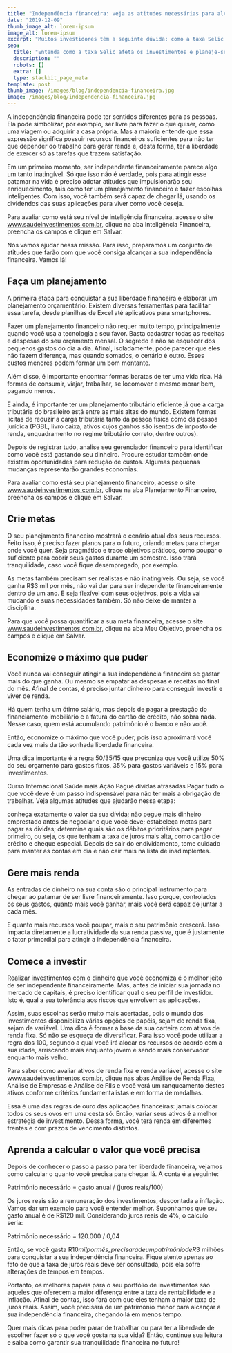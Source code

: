 ```yaml
---
title: "Independência financeira: veja as atitudes necessárias para alcançar a sua"
date: "2019-12-09"
thumb_image_alt: lorem-ipsum
image_alt: lorem-ipsum
excerpt: "Muitos investidores têm a seguinte dúvida: como a taxa Selic afeta os investimentos? Antes de responder a\_pergunta é necessário explicar o que quer dizer essa taxa."
seo:
  title: "Entenda como a taxa Selic afeta os investimentos e planeje-se"
  description: ""
  robots: []
  extra: []
  type: stackbit_page_meta
template: post
thumb_image: /images/blog/independencia-financeira.jpg
image: /images/blog/independencia-financeira.jpg
---
```


A independência financeira pode ter sentidos diferentes para as pessoas. Ela pode simbolizar, por exemplo, ser livre para fazer o que quiser, como uma viagem ou adquirir a casa própria. Mas a maioria entende que essa expressão significa possuir recursos financeiros suficientes para não ter que depender do trabalho para gerar renda e, desta forma, ter a liberdade de exercer só as tarefas que trazem satisfação.

Em um primeiro momento, ser independente financeiramente parece algo um tanto inatingível. Só que isso não é verdade, pois para atingir esse patamar na vida é preciso adotar atitudes que impulsionarão seu enriquecimento, tais como ter um planejamento financeiro e fazer escolhas inteligentes. Com isso, você também será capaz de chegar lá, usando os dividendos das suas aplicações para viver como você deseja.

Para avaliar como está seu nível de inteligência financeira, acesse o site www.saudeinvestimentos.com.br, clique na aba Inteligência Financeira, preencha os campos e clique em Salvar.

Nós vamos ajudar nessa missão. Para isso, preparamos um conjunto de atitudes que farão com que você consiga alcançar a sua independência financeira. Vamos lá!

## Faça um planejamento

A primeira etapa para conquistar a sua liberdade financeira é elaborar um planejamento orçamentário. Existem diversas ferramentas para facilitar essa tarefa, desde planilhas de Excel até aplicativos para smartphones.

Fazer um planejamento financeiro não requer muito tempo, principalmente quando você usa a tecnologia a seu favor. Basta cadastrar todas as receitas e despesas do seu orçamento mensal. O segredo é não se esquecer dos pequenos gastos do dia a dia. Afinal, isoladamente, pode parecer que eles não fazem diferença, mas quando somados, o cenário é outro. Esses custos menores podem formar um bom montante.

Além disso, é importante encontrar formas baratas de ter uma vida rica. Há formas de consumir, viajar, trabalhar, se locomover e mesmo morar bem, pagando menos.

E ainda, é importante ter um planejamento tributário eficiente já que a carga tributária do brasileiro está entre as mais altas do mundo. Existem formas lícitas de reduzir a carga tributária tanto da pessoa física como da pessoa jurídica (PGBL, livro caixa, ativos cujos ganhos são isentos de imposto de renda, enquadramento no regime tributário correto, dentre outros).

Depois de registrar tudo, analise seu gerenciador financeiro para identificar como você está gastando seu dinheiro. Procure estudar também onde existem oportunidades para redução de custos. Algumas pequenas mudanças representarão grandes economias.

Para avaliar como está seu planejamento financeiro, acesse o site www.saudeinvestimentos.com.br, clique na aba Planejamento Financeiro, preencha os campos e clique em Salvar.

## Crie metas

O seu planejamento financeiro mostrará o cenário atual dos seus recursos. Feito isso, é preciso fazer planos para o futuro, criando metas para chegar onde você quer. Seja pragmático e trace objetivos práticos, como poupar o suficiente para cobrir seus gastos durante um semestre. Isso trará tranquilidade, caso você fique desempregado, por exemplo.

As metas também precisam ser realistas e não inatingíveis. Ou seja, se você ganha R$3 mil por mês, não vai dar para ser independente financeiramente dentro de um ano. E seja flexível com seus objetivos, pois a vida vai mudando e suas necessidades também. Só não deixe de manter a disciplina.

Para que você possa quantificar a sua meta financeira, acesse o site www.saudeinvestimentos.com.br, clique na aba Meu Objetivo, preencha os campos e clique em Salvar.

## Economize o máximo que puder

Você nunca vai conseguir atingir a sua independência financeira se gastar mais do que ganha. Ou mesmo se empatar as despesas e receitas no final do mês. Afinal de contas, é preciso juntar dinheiro para conseguir investir e viver de renda.

Há quem tenha um ótimo salário, mas depois de pagar a prestação do financiamento imobiliário e a fatura do cartão de crédito, não sobra nada. Nesse caso, quem está acumulando patrimônio é o banco e não você.

Então, economize o máximo que você puder, pois isso aproximará você cada vez mais da tão sonhada liberdade financeira.

Uma dica importante é a regra 50/35/15 que preconiza que você utilize 50% do seu orçamento para gastos fixos, 35% para gastos variáveis e 15% para investimentos.

Curso Internacional Saúde mais Ação
Pague dívidas atrasadas
Pagar tudo o que você deve é um passo indispensável para não ter mais a obrigação de trabalhar. Veja algumas atitudes que ajudarão nessa etapa:

conheça exatamente o valor da sua dívida;
não pegue mais dinheiro emprestado antes de negociar o que você deve;
estabeleça metas para pagar as dívidas;
determine quais são os débitos prioritários para pagar primeiro, ou seja, os que tenham a taxa de juros mais alta, como cartão de crédito e cheque especial.
Depois de sair do endividamento, tome cuidado para manter as contas em dia e não cair mais na lista de inadimplentes.

## Gere mais renda

As entradas de dinheiro na sua conta são o principal instrumento para chegar ao patamar de ser livre financeiramente. Isso porque, controlados os seus gastos, quanto mais você ganhar, mais você será capaz de juntar a cada mês.

E quanto mais recursos você poupar, mais o seu patrimônio crescerá. Isso impacta diretamente a lucratividade da sua renda passiva, que é justamente o fator primordial para atingir a independência financeira.

## Comece a investir

Realizar investimentos com o dinheiro que você economiza é o melhor jeito de ser independente financeiramente. Mas, antes de iniciar sua jornada no mercado de capitais, é preciso identificar qual o seu perfil de investidor. Isto é, qual a sua tolerância aos riscos que envolvem as aplicações.

Assim, suas escolhas serão muito mais acertadas, pois o mundo dos investimentos disponibiliza várias opções de papéis, sejam de renda fixa, sejam de variável. Uma dica é formar a base da sua carteira com ativos de renda fixa. Só não se esqueça de diversificar. Para isso você pode utilizar a regra dos 100, segundo a qual você irá alocar os recursos de acordo com a sua idade, arriscando mais enquanto jovem e sendo mais conservador enquanto mais velho.

Para saber como avaliar ativos de renda fixa e renda variável, acesse o site www.saudeinvestimentos.com.br, clique nas abas Análise de Renda Fixa, Análise de Empresas e Análise de FIIs e você verá um ranqueamento destes ativos conforme critérios fundamentalistas e em forma de medalhas.

Essa é uma das regras de ouro das aplicações financeiras: jamais colocar todos os seus ovos em uma cesta só. Então, variar seus ativos é a melhor estratégia de investimento. Dessa forma, você terá renda em diferentes frentes e com prazos de vencimento distintos.

## Aprenda a calcular o valor que você precisa

Depois de conhecer o passo a passo para ter liberdade financeira, vejamos como calcular o quanto você precisa para chegar lá. A conta é a seguinte:

Patrimônio necessário = gasto anual / (juros reais/100)

Os juros reais são a remuneração dos investimentos, descontada a inflação. Vamos dar um exemplo para você entender melhor. Suponhamos que seu gasto anual é de R$120 mil. Considerando juros reais de 4%, o cálculo seria:

Patrimônio necessário = 120.000 / 0,04

Então, se você gasta R$10 mil por mês, precisará de um patrimônio de R$3 milhões para conquistar a sua independência financeira. Fique atento apenas ao fato de que a taxa de juros reais deve ser consultada, pois ela sofre alterações de tempos em tempos.

Portanto, os melhores papéis para o seu portfólio de investimentos são aqueles que oferecem a maior diferença entre a taxa de rentabilidade e a inflação. Afinal de contas, isso fará com que eles tenham a maior taxa de juros reais. Assim, você precisará de um patrimônio menor para alcançar a sua independência financeira, chegando lá em menos tempo.

Quer mais dicas para poder parar de trabalhar ou para ter a liberdade de escolher fazer só o que você gosta na sua vida? Então, continue sua leitura e saiba como garantir sua tranquilidade financeira no futuro!
